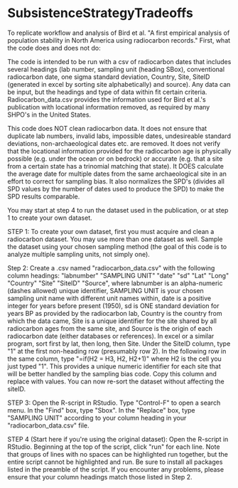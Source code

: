 # SubsistenceStrategyTradeoffs

To replicate workflow and analysis of Bird et al. "A first empirical analysis of population stability in North America using radiocarbon records." First, what the code does and does not do:

The code is intended to be run with a csv of radiocarbon dates that includes several headings (lab number, sampling unit (heading SBox), conventional radiocarbon date, one sigma standard deviation, Country, Site, SiteID (generated in excel by sorting site alphabetically) and source). Any data can be input, but the headings and type of data within fit certain criteria. Radiocarbon_data.csv provides the information used for Bird et al.'s publication with locational information removed, as required by many SHPO's in the United States. 

This code does NOT clean radiocarbon data. It does not ensure that duplicate lab numbers, invalid labs, impossible dates, undesireable standard deviations, non-archaeological dates etc. are removed. It does not verify that the locational information provided for the radiocarbon age is physically possible (e.g. under the ocean or on bedrock) or accurate (e.g. that a site from a certain state has a trinomial matching that state). It DOES calculate the average date for multiple dates from the same archaeological site in an effort to correct for sampling bias. It also normalizes the SPD's (divides all SPD values by the number of dates used to produce the SPD) to make the SPD results comparable.

You may start at step 4 to run the dataset used in the publication, or at step 1 to create your own dataset.


STEP 1:
To create your own dataset, first you must acquire and clean a radiocarbon dataset. You may use more than one dataset as well. Sample the dataset using your chosen sampling method (the goal of this code is to analyze multiple sampling units, not simply one). 

Step 2:
Create a .csv named "radiocarbon_data.csv" with the following column headings: "labnumber" "SAMPLING UNIT" "date" "sd" "Lat" "Long" "Country" "Site" "SiteID" "Source", where labnumber is an alpha-numeric (dashes allowed) unique identifier, SAMPLING UNIT is your chosen sampling unit name with different unit names within, date is a positive integer for years before present (1950), sd is ONE standard deviation for years BP as provided by the radiocarbon lab, Country is the country from which the data came, Site is a unique identifier for the site shared by all radiocarbon ages from the same site, and Source is the origin of each radiocarbon date (either databases or references). In excel or a similar program, sort first by lat, then long, then Site. Under the SiteID column, type "1" at the first non-heading row (presumably row 2). In the following row in the same column, type "=if(H2 = H3, H2, H2+1)" where H2 is the cell you just typed "1". This provides a unique numeric identifier for each site that will be better handled by the sampling bias code. Copy this column and replace with values. You can now re-sort the dataset without affecting the siteID.

STEP 3:
Open the R-script in RStudio. Type "Control-F" to open a search menu. In the "Find" box, type "Sbox". In the "Replace" box, type "SAMPLING UNIT" according to your column heading in your "radiocarbon_data.csv" file.

STEP 4 (Start here if you're using the original dataset):
Open the R-script in RStudio. Beginning at the top of the script, click "run" for each line. Note that groups of lines with no spaces can be highlighted run together, but the entire script cannot be highlighted and run. Be sure to install all packages listed in the preamble of the script.  If you encounter any problems, please ensure that your column headings match those listed in Step 2.
